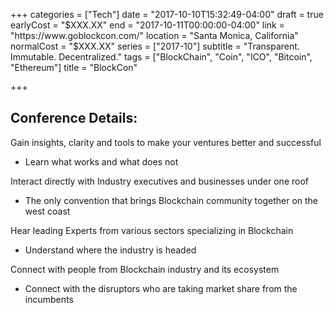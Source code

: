 +++
categories = ["Tech"]
date = "2017-10-10T15:32:49-04:00"
draft = true
earlyCost = "$XXX.XX"
end = "2017-10-11T00:00:00-04:00"
link = "https://www.goblockcon.com/"
location = "Santa Monica, California"
normalCost = "$XXX.XX"
series = ["2017-10"]
subtitle = "Transparent. Immutable. Decentralized."
tags = ["BlockChain", "Coin", "ICO", "Bitcoin", "Ethereum"]
title = "BlockCon"

+++


## Conference Details:

Gain insights, clarity and tools to make your ventures better and successful

* Learn what works and what does not

Interact directly with Industry executives and businesses under one roof

* The only convention that brings Blockchain community together on the west coast

Hear leading Experts from various sectors specializing in Blockchain

* Understand where the industry is headed

Connect with people from Blockchain industry and its ecosystem

* Connect with the disruptors who are taking market share from the incumbents

